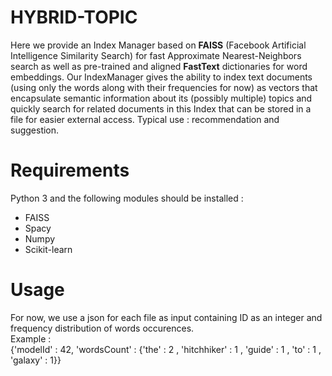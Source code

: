 # HYBRID-TOPIC
Here we provide an Index Manager based on **FAISS** (Facebook Artificial Intelligence Similarity Search) for fast Approximate Nearest-Neighbors search as well as pre-trained and aligned **FastText** dictionaries for word embeddings.
Our IndexManager gives the ability to index text documents (using only the words along with their frequencies for now) as vectors that encapsulate semantic information about its (possibly multiple) topics and quickly search for related documents in this Index that can be stored in a file for easier external access. Typical use : recommendation and suggestion.
# Requirements
Python 3 and the following modules should be installed :
- FAISS
- Spacy
- Numpy
- Scikit-learn

# Usage
For now, we use a json for each file as input containing ID as an integer and frequency distribution of words occurences.  
Example :  
{'modelId' : 42, 
 'wordsCount' : {'the' : 2 , 'hitchhiker' : 1 , 'guide' : 1 , 'to' : 1 , 'galaxy' : 1}}
